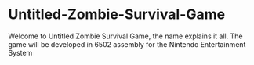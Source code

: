 # Untitled-Zombie-Survival-Game
Welcome to Untitled Zombie Survival Game, the name explains it all. The game will be developed in 6502 assembly for the Nintendo Entertainment System

